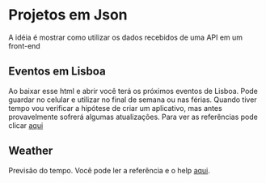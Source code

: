 # Projetos em Json

A idéia é mostrar como utilizar os dados recebidos de uma API em um front-end

## Eventos em Lisboa

Ao baixar esse html e abrir você terá os próximos eventos de Lisboa. Pode guardar no celular e utilizar no final de semana ou nas férias. Quando tiver tempo vou verificar a hipótese de criar um aplicativo, mas antes provavelmente sofrerá algumas atualizações. Para ver as referências pode clicar [aqui](http://lisboaaberta.cm-lisboa.pt/index.php/pt/turismo-e-lazer)

## Weather

Previsão do tempo. Você pode ler a referência e o help [aqui](https://openweathermap.org/appid).
